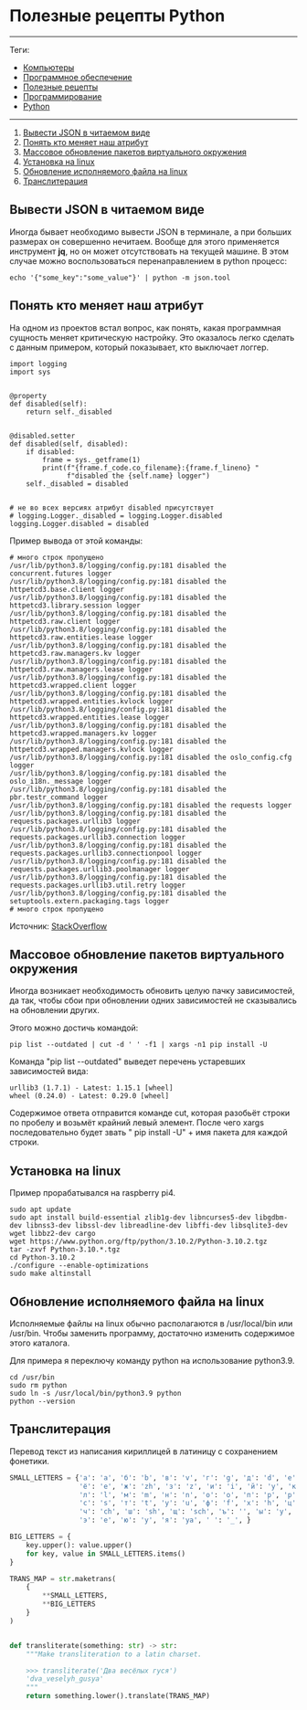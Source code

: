 # Полезные рецепты Python



---

Теги:

- [Компьютеры](../../_tags/компьютеры.md)
- [Программное обеспечение](../../_tags/программное%20обеспечение.md)
- [Полезные рецепты](../../_tags/полезные%20рецепты.md)
- [Программирование](../../_tags/программирование.md)
- [Python](../../_tags/python.md)

---

1. [Вывести JSON в читаемом виде](#Вывести-JSON-в-читаемом-виде)
1. [Понять кто меняет наш атрибут](#Понять-кто-меняет-наш-атрибут)
1. [Массовое обновление пакетов виртуального окружения](#Массовое-обновление-пакетов-виртуального-окружения)
1. [Установка на linux](#Установка-на-linux)
1. [Обновление исполняемого файла на linux](#Обновление-исполняемого-файла-на-linux)
1. [Транслитерация](#Транслитерация)

## Вывести JSON в читаемом виде

Иногда бывает необходимо вывести JSON в терминале, а при больших размерах он
совершенно нечитаем. Вообще для этого применяется инструмент **jq**, но он
может отсутствовать на текущей машине. В этом случае можно воспользоваться
перенаправлением в python процесс:

```shell
echo '{"some_key":"some_value"}' | python -m json.tool
```

## Понять кто меняет наш атрибут

На одном из проектов встал вопрос, как понять, какая программная сущность
меняет критическую настройку. Это оказалось легко сделать с данным примером,
который показывает, кто выключает логгер.

```python3
import logging
import sys


@property
def disabled(self):
    return self._disabled


@disabled.setter
def disabled(self, disabled):
    if disabled:
        frame = sys._getframe(1)
        print(f"{frame.f_code.co_filename}:{frame.f_lineno} "
              f"disabled the {self.name} logger")
    self._disabled = disabled


# не во всех версиях атрибут disabled присутствует
# logging.Logger._disabled = logging.Logger.disabled
logging.Logger.disabled = disabled
```

Пример вывода от этой команды:

```
# много строк пропущено
/usr/lib/python3.8/logging/config.py:181 disabled the concurrent.futures logger
/usr/lib/python3.8/logging/config.py:181 disabled the httpetcd3.base.client logger
/usr/lib/python3.8/logging/config.py:181 disabled the httpetcd3.library.session logger
/usr/lib/python3.8/logging/config.py:181 disabled the httpetcd3.raw.client logger
/usr/lib/python3.8/logging/config.py:181 disabled the httpetcd3.raw.entities.lease logger
/usr/lib/python3.8/logging/config.py:181 disabled the httpetcd3.raw.managers.kv logger
/usr/lib/python3.8/logging/config.py:181 disabled the httpetcd3.raw.managers.lease logger
/usr/lib/python3.8/logging/config.py:181 disabled the httpetcd3.wrapped.client logger
/usr/lib/python3.8/logging/config.py:181 disabled the httpetcd3.wrapped.entities.kvlock logger
/usr/lib/python3.8/logging/config.py:181 disabled the httpetcd3.wrapped.entities.lease logger
/usr/lib/python3.8/logging/config.py:181 disabled the httpetcd3.wrapped.managers.kv logger
/usr/lib/python3.8/logging/config.py:181 disabled the httpetcd3.wrapped.managers.kvlock logger
/usr/lib/python3.8/logging/config.py:181 disabled the oslo_config.cfg logger
/usr/lib/python3.8/logging/config.py:181 disabled the oslo_i18n._message logger
/usr/lib/python3.8/logging/config.py:181 disabled the pbr.testr_command logger
/usr/lib/python3.8/logging/config.py:181 disabled the requests logger
/usr/lib/python3.8/logging/config.py:181 disabled the requests.packages.urllib3 logger
/usr/lib/python3.8/logging/config.py:181 disabled the requests.packages.urllib3.connection logger
/usr/lib/python3.8/logging/config.py:181 disabled the requests.packages.urllib3.connectionpool logger
/usr/lib/python3.8/logging/config.py:181 disabled the requests.packages.urllib3.poolmanager logger
/usr/lib/python3.8/logging/config.py:181 disabled the requests.packages.urllib3.util.retry logger
/usr/lib/python3.8/logging/config.py:181 disabled the setuptools.extern.packaging.tags logger
# много строк пропущено
```

Источник: [StackOverflow](https://stackoverflow.com/questions/28694540/python-default-logger-disabled/28694704#28694704)

## Массовое обновление пакетов виртуального окружения

Иногда возникает необходимость обновить целую пачку зависимостей, да так, чтобы
сбои при обновлении одних зависимостей не сказывались на обновлении других.

Этого можно достичь командой:

```shell
pip list --outdated | cut -d ' ' -f1 | xargs -n1 pip install -U
```

Команда "pip list --outdated" выведет перечень устаревших зависимостей вида:

```shell
urllib3 (1.7.1) - Latest: 1.15.1 [wheel]
wheel (0.24.0) - Latest: 0.29.0 [wheel]
```

Содержимое ответа отправится команде cut, которая разобьёт строки по пробелу и
возьмёт крайний левый элемент. После чего xargs последовательно будет звать "
pip install -U" + имя пакета для каждой строки.

## Установка на linux

Пример прорабатывался на raspberry pi4.

```shell
sudo apt update
sudo apt install build-essential zlib1g-dev libncurses5-dev libgdbm-dev libnss3-dev libssl-dev libreadline-dev libffi-dev libsqlite3-dev wget libbz2-dev cargo
wget https://www.python.org/ftp/python/3.10.2/Python-3.10.2.tgz
tar -zxvf Python-3.10.*.tgz
cd Python-3.10.2
./configure --enable-optimizations
sudo make altinstall
```

## Обновление исполняемого файла на linux

Исполняемые файлы на linux обычно располагаются в /usr/local/bin или /usr/bin.
Чтобы заменить программу, достаточно изменить содержимое этого каталога.

Для примера я переключу команду python на использование python3.9.

```shell
cd /usr/bin
sudo rm python
sudo ln -s /usr/local/bin/python3.9 python
python --version
```

## Транслитерация

Перевод текст из написания кириллицей в латиницу с сохранением фонетики.

```python
SMALL_LETTERS = {'а': 'a', 'б': 'b', 'в': 'v', 'г': 'g', 'д': 'd', 'е': 'e',
                 'ё': 'e', 'ж': 'zh', 'з': 'z', 'и': 'i', 'й': 'y', 'к': 'k',
                 'л': 'l', 'м': 'm', 'н': 'n', 'о': 'o', 'п': 'p', 'р': 'r',
                 'с': 's', 'т': 't', 'у': 'u', 'ф': 'f', 'х': 'h', 'ц': 'ts',
                 'ч': 'ch', 'ш': 'sh', 'щ': 'sch', 'ъ': '', 'ы': 'y', 'ь': '',
                 'э': 'e', 'ю': 'y', 'я': 'ya', ' ': '_', }

BIG_LETTERS = {
    key.upper(): value.upper()
    for key, value in SMALL_LETTERS.items()
}

TRANS_MAP = str.maketrans(
    {
        **SMALL_LETTERS,
        **BIG_LETTERS
    }
)


def transliterate(something: str) -> str:
    """Make transliteration to a latin charset.

    >>> transliterate('Два весёлых гуся')
    'dva_veselyh_gusya'
    """
    return something.lower().translate(TRANS_MAP)
```
